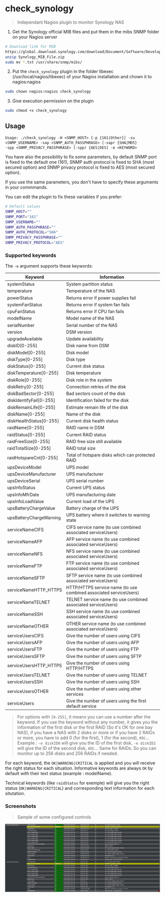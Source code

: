 # check_synology
> Independant Nagios plugin to monitor Synology NAS

1. Get the Synology official MIB files and put them in the mibs SNMP folder on your Nagios server
```bash
# Download link for MIB
https://global.download.synology.com/download/Document/Software/DeveloperGuide/Firmware/DSM/All/enu/Synology_MIB_File.zip
unzip Synology_MIB_File.zip
sudo mv *.txt /usr/share/snmp/mibs/
```
2. Put the `check_synology` plugin in the folder libexec (/usr/local/nagios/libexec) of your Nagios installation and chown it to nagios:nagios
```bash
sudo chown nagios:nagios check_synology
```
3. Give execution permission on the plugin
```bash
sudo chmod +x check_synology
```

## Usage

```text
Usage: ./check_synology -H <SNMP_HOST> [-p {161|Other}] -su <SNMP_USERNAME> -sap <SNMP_AUTH_PASSPHRASE> [-sapr {SHA|MD5}
-spp <SNMP_PRIVACY_PASSPHRASE> [-sppr {AES|DES] -e <KEYWORD>
```

You have also the possibility to fix some parameters, by default SNMP port is fixed to the default one (161), SNMP auth protocol is fixed to SHA (most secured option) and SNMP privacy protocol is fixed to AES (most secured option).

If you use the same parameters, you don't have to specify these arguments in your commmands.

You can edit the plugin to fix these variables if you prefer:

```bash
# Default values
SNMP_HOST=""
SNMP_PORT="161"
SNMP_USERNAME=""
SNMP_AUTH_PASSPHRASE=""
SNMP_AUTH_PROTOCOL="SHA"
SNMP_PRIVACY_PASSPHRASE=""
SNMP_PRIVACY_PROTOCOL="AES"
```

### Supported keywords

The `-e` argument supports these keywords:

|Keyword|Information|
|-|-|
|systemStatus|System partition status|
|temperature|Temperature of the NAS|
|powerStatus|Returns error if power supplies fail|
|systemFanStatus|Returns error if system fan fails|
|cpuFanStatus|Returns error if CPU fan fails|
|modelName|Model name of the NAS|
|serialNumber|Serial number of the NAS|
|version|DSM version|
|upgradeAvailable|Update availability|
|diskID[0-255]|Disk name from DSM|
|diskModel[0-255]|Disk model|
|diskType[0-255]|Disk type|
|diskStatus[0-255]|Current disk status|
|diskTemperature[0-255]|Disk temperature|
|diskRole[0-255]|Disk role in the system|
|diskRetry[0-255]|Connection retries of the disk|
|diskBadSector[0-255]|Bad sectors count of the disk|
|diskIdentifyFail[0-255]|Identification failed for the disk|
|diskRemainLife[0-255]|Estimate remain life of the disk|
|diskName[0-255]|Name of the disk|
|diskHealthStatus[0-255]|Current disk health status|
|raidName[0-255]|RAID name in DSM|
|raidStatus[0-255]|Current RAID status|
|raidFreeSize[0-255]|RAID free size still available|
|raidTotalSize[0-255]|RAID total size|
|raidHotspareCnt[0-255]|Total of hotspare disks which can protected RAID|
|upsDeviceModel|UPS model|
|upsDeviceManufacturer|UPS manufacturer|
|upsDeviceSerial|UPS serial number|
|upsInfoStatus|Current UPS status|
|upsInfoMfrDate|UPS manufacturing date|
|upsInfoLoadValue|Current load of the UPS|
|upsBatteryChargeValue|Battery charge of the UPS|
|upsBatteryChargeWarning|UPS battery where it switches to warning state|
|serviceNameCIFS|CIFS service name (to use combined associated serviceUsers)|
|serviceNameAFP|AFP service name (to use combined associated serviceUsers)|
|serviceNameNFS|NFS service name (to use combined associated serviceUsers)|
|serviceNameFTP|FTP service name (to use combined associated serviceUsers)|
|serviceNameSFTP|SFTP service name (to use combined associated serviceUsers)|
|serviceNameHTTP_HTTPS|HTTP/HTTPS service name (to use combined associated serviceUsers)|
|serviceNameTELNET|TELNET service name (to use combined associated serviceUsers)|
|serviceNameSSH|SSH service name (to use combined associated serviceUsers)|
|serviceNameOTHER|OTHER service name (to use combined associated serviceUsers)|
|serviceUsersCIFS|Give the number of users using CIFS|
|serviceUsersAFP|Give the number of users using AFP|
|serviceUsersFTP|Give the number of users using FTP|
|serviceUsersSFTP|Give the number of users using SFTP|
|serviceUsersHTTP_HTTPS|Give the number of users using HTTP/HTTPS|
|serviceUsersTELNET|Give the number of users using TELNET|
|serviceUsersSSH|Give the number of users using SSH|
|serviceUsersOTHER|Give the number of users using other services|
|serviceUsers|Give the number of users using the first default service|
> For options with `[0-255]`, it means you can use a number after the keyword. If you use the keyword without any number, it gives you the information of the first disk or the first RAID (So it's OK for one bay NAS), if you have a NAS with 2 disks or more or if you have 2 RAIDs or more, you have to add 0 (for the first), 1 (for the second), etc...
> Example : `-e diskID0` will give you the ID of the first disk, `-e diskID1` will give the ID of the second disk, etc... Same for RAIDs. So you can monitor up to 256 disks and 256 RAIDs if needed.

For each keyword, the `OK|WARNING|CRITICAL` is applied and you will receive the right status for each situation. Informative keywords are always `OK` by default with their text status (example : modelName).

Technical keywords (like `raidStatus` for exemple) will give you the right status (`OK|WARNING|CRITICAL`) and corresponding text information for each situtation.

### Screenshots
> Sample of some configured controls

![alt text](https://github.com/John4887/check_synology/blob/main/check_synology_sample.png)
